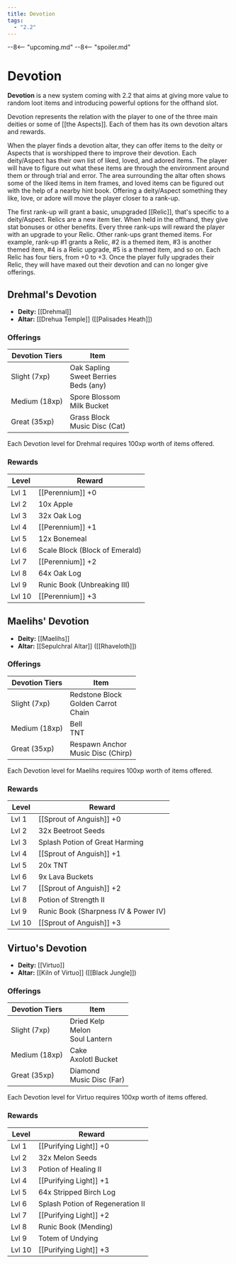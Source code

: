 ```yaml
---
title: Devotion
tags:
  - "2.2"
---
```


--8<-- "upcoming.md"
--8<-- "spoiler.md"

# Devotion

**Devotion** is a new system coming with 2.2 that aims at giving more value to random loot items and introducing powerful options for the offhand slot.

Devotion represents the relation with the player to one of the three main deities or some of [[the Aspects]]. Each of them has its own devotion altars and rewards.

When the player finds a devotion altar, they can offer items to the deity or Aspects that is worshipped there to improve their devotion. Each deity/Aspect has their own list of liked, loved, and adored items. The player will have to figure out what these items are through the environment around them or through trial and error. The area surrounding the altar often shows some of the liked items in item frames, and loved items can be figured out with the help of a nearby hint book. Offering a deity/Aspect something they like, love, or adore will move the player closer to a rank-up.

The first rank-up will grant a basic, unupgraded [[Relic]], that's specific to a deity/Aspect. Relics are a new item tier. When held in the offhand, they give stat bonuses or other benefits. Every three rank-ups will reward the player with an upgrade to your Relic. Other rank-ups grant themed items. For example, rank-up #1 grants a Relic, #2 is a themed item, #3 is another themed item, #4 is a Relic upgrade, #5 is a themed item, and so on. Each Relic has four tiers, from +0 to +3. Once the player fully upgrades their Relic, they will have maxed out their devotion and can no longer give offerings.

## Drehmal's Devotion

- **Deity:** [[Drehmal]]
- **Altar:** [[Drehua Temple]] ([[Palisades Heath]])

### Offerings

| Devotion Tiers | Item                                         |
| -------------- | -------------------------------------------- |
| Slight (7xp)   | Oak Sapling <br>Sweet Berries <br>Beds (any) |
| Medium (18xp)  | Spore Blossom <br>Milk Bucket                |
| Great (35xp)   | Grass Block <br>Music Disc (Cat)             |

Each Devotion level for Drehmal requires 100xp worth of items offered.

### Rewards

| Level  | Reward                         |
| ------ | ------------------------------ |
| Lvl 1  | [[Perennium]] +0               |
| Lvl 2  | 10x Apple                      |
| Lvl 3  | 32x Oak Log                    |
| Lvl 4  | [[Perennium]] +1               |
| Lvl 5  | 12x Bonemeal                   |
| Lvl 6  | Scale Block (Block of Emerald) |
| Lvl 7  | [[Perennium]] +2               |
| Lvl 8  | 64x Oak Log                    |
| Lvl 9  | Runic Book (Unbreaking III)    |
| Lvl 10 | [[Perennium]] +3               |

## Maelihs' Devotion

- **Deity:** [[Maelihs]]
- **Altar:** [[Sepulchral Altar]] ([[Rhaveloth]])

### Offerings

| Devotion Tiers | Item                                             |
| -------------- | ------------------------------------------------ |
| Slight (7xp)   | Redstone Block <br>Golden Carrot <br>Chain       |
| Medium (18xp)  | Bell <br>TNT                                     |
| Great (35xp)   | Respawn Anchor <br>Music Disc (Chirp)            |

Each Devotion level for Maelihs requires 100xp worth of items offered.

### Rewards

| Level  | Reward                               |
| ------ | ------------------------------------ |
| Lvl 1  | [[Sprout of Anguish]] +0             |
| Lvl 2  | 32x Beetroot Seeds                   |
| Lvl 3  | Splash Potion of Great Harming       |
| Lvl 4  | [[Sprout of Anguish]] +1             |
| Lvl 5  | 20x TNT                              |
| Lvl 6  | 9x Lava Buckets                      |
| Lvl 7  | [[Sprout of Anguish]] +2             |
| Lvl 8  | Potion of Strength II                |
| Lvl 9  | Runic Book (Sharpness IV & Power IV) |
| Lvl 10 | [[Sprout of Anguish]] +3             |

## Virtuo's Devotion

- **Deity:** [[Virtuo]]
- **Altar:** [[Kiln of Virtuo]] ([[Black Jungle]])

### Offerings

| Devotion Tiers | Item                                  |
| -------------- | ------------------------------------- |
| Slight (7xp)   | Dried Kelp <br>Melon <br>Soul Lantern |
| Medium (18xp)  | Cake <br>Axolotl Bucket               |
| Great (35xp)   | Diamond <br>Music Disc (Far)          |

Each Devotion level for Virtuo requires 100xp worth of items offered.

### Rewards

| Level  | Reward                           |
| ------ | -------------------------------- |
| Lvl 1  | [[Purifying Light]] +0           |
| Lvl 2  | 32x Melon Seeds                  |
| Lvl 3  | Potion of Healing II             |
| Lvl 4  | [[Purifying Light]] +1           |
| Lvl 5  | 64x Stripped Birch Log           |
| Lvl 6  | Splash Potion of Regeneration II |
| Lvl 7  | [[Purifying Light]] +2           |
| Lvl 8  | Runic Book (Mending)             |
| Lvl 9  | Totem of Undying                 |
| Lvl 10 | [[Purifying Light]] +3           |

